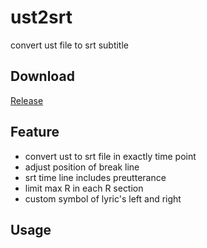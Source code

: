 # ust2srt
convert ust file to srt subtitle

## Download
[Release](https://github.com/namaeclog/ust2srt/releases)

## Feature
* convert ust to srt file in exactly time point
* adjust position of break line
* srt time line includes preutterance
* limit max R in each R section
* custom symbol of lyric's left and right

## Usage

